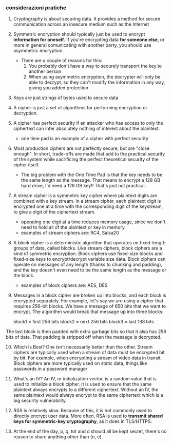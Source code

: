 ### considerazioni pratiche

1. Cryptography is about securing data. It provides a method for secure communication across an insecure medium such as the Internet

2. Symmetric encryption should typically just be used to encrypt **information for oneself**. If you're encrypting data **for someone else**, or more in general comunicating with another party, you should use asymmetric encryption.
    - There are a couple of reasons for this:
        1. You probably don't have a way to securely transport the key to another person
        2. When using asymmetric encryption, the decrypter will only be able to decrypt, so they can't modify the information in any way, giving you added protection

3. Keys are just strings of bytes used to secure data

4. A cipher is just a set of algorithms for performing encryption or decryption.

5. A cipher has perfect security if an attacker who has access to only the ciphertext can infer absolutely nothing of interest about the plaintext.
    - one time pad is an example of a cipher with perfect security

6. Most production ciphers are not perfectly secure, but are "close enough". In short, trade-offs are made that add to the practical security of the system while sacrificing the perfect theoretical security of the cipher itself.
    - The big problem with the One Time Pad is that the key needs to be the same length as the message. That means to encrypt a 128 GB hard drive, I'd need a 128 GB key!! That's just not practical.

7. A stream cipher is a symmetric key cipher where plaintext digits are combined with a key stream. In a stream cipher, each plaintext digit is encrypted one at a time with the corresponding digit of the keystream, to give a digit of the ciphertext stream.
    - operating one digit at a time reduces memory usage, since we don't need to hold all of the plaintext or key in memory
    - examples of stream ciphers are: RC4, Salsa20

8. A block cipher is a deterministic algorithm that operates on fixed-length groups of data, called blocks. Like stream ciphers, block ciphers are a kind of symmetric encryption. Block ciphers use fixed-size blocks and fixed-size keys to encrypt/decrypt variable size data. Block ciphers can operate on messages of any length (thanks to chunking and padding), and the key doesn't even need to be the same length as the message or the block.
    - examples of block ciphers are: AES, DES

9. Messages in a block cipher are broken up into blocks, and each block is encrypted separately. For example, let's say we are using a cipher that requires 256-bit blocks. We have a message of 650 bits that we want to encrypt. The algorithm would break that message up into three blocks:

    block1 = first 256 bits
    block2 = next 256 bits
    block3 = last 138 bits

The last block is then padded with extra garbage bits so that it also has 256 bits of data. That padding is stripped off when the message is decrypted.

10. Which Is Best? One isn't necessarily better than the other. Stream ciphers are typically used when a stream of data must be encrypted bit by bit. For example, when encrypting a stream of video data in transit. Block ciphers are more typically used on static data, things like passwords in a password manager


11. What's an IV? An IV, or initialization vector, is a random value that is used to initialize a block cipher. It is used to ensure that the same plaintext always encrypts to a different ciphertext. Without an IV, the same plaintext would always encrypt to the same ciphertext which is a big security vulnerability.

12. RSA is relatively slow. Because of this, it is not commonly used to directly encrypt user data. More often, RSA is used to **transmit shared keys for symmetric-key cryptography**, as it does in TLS/HTTPS.

13. At the end of the day, p, q, tot and d should all be kept secret, there's no reason to share anything other than (n, e).